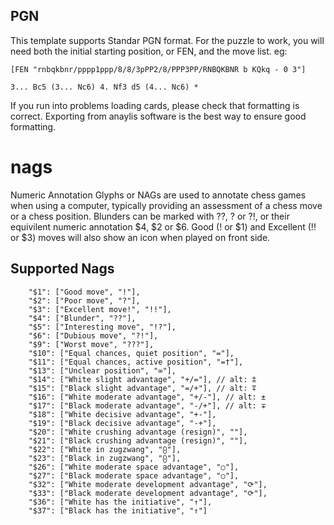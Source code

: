 ## PGN

This template supports Standar PGN format. For the puzzle to work, you will need both the initial starting position, or FEN, and the move list. eg:

```
[FEN "rnbqkbnr/pppp1ppp/8/8/3pPP2/8/PPP3PP/RNBQKBNR b KQkq - 0 3"]

3... Bc5 (3... Nc6) 4. Nf3 d5 (4... Nc6) *

```

If you run into problems loading cards, please check that formatting is correct. Exporting from anaylis software is the best way to ensure good formatting. 

# nags

Numeric Annotation Glyphs or NAGs are used to annotate chess games when using a computer, typically providing an assessment of a chess move or a chess position. Blunders can be marked with ??, ? or ?!, or their equivilent numeric annotation $4, $2 or $6. Good (! or $1) and Excellent (!! or $3) moves will also show an icon when played on front side. 

## Supported Nags
```
    "$1": ["Good move", "!"],
    "$2": ["Poor move", "?"],
    "$3": ["Excellent move!", "!!"],
    "$4": ["Blunder", "??"],
    "$5": ["Interesting move", "!?"],
    "$6": ["Dubious move", "?!"],
    "$9": ["Worst move", "???"],
    "$10": ["Equal chances, quiet position", "="],
    "$11": ["Equal chances, active position", "=†"],
    "$13": ["Unclear position", "∞"],
    "$14": ["White slight advantage", "+/="], // alt: ⩲
    "$15": ["Black slight advantage", "=/+"], // alt: ⩱
    "$16": ["White moderate advantage", "+/-"], // alt: ±
    "$17": ["Black moderate advantage", "-/+"], // alt: ∓
    "$18": ["White decisive advantage", "+-"],
    "$19": ["Black decisive advantage", "-+"],
    "$20": ["White crushing advantage (resign)", ""],
    "$21": ["Black crushing advantage (resign)", ""],
    "$22": ["White in zugzwang", "⨀"],
    "$23": ["Black in zugzwang", "⨀"],
    "$26": ["White moderate space advantage", "○"],
    "$27": ["Black moderate space advantage", "○"],
    "$32": ["White moderate development advantage", "⟳"],
    "$33": ["Black moderate development advantage", "⟳"],
    "$36": ["White has the initiative", "↑"],
    "$37": ["Black has the initiative", "↑"]
```
